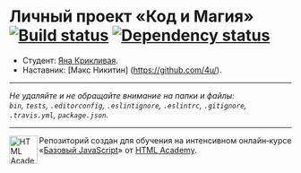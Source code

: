 # Личный проект «Код и Магия» [![Build status][travis-image]][travis-url] [![Dependency status][dependency-image]][dependency-url]

* Студент: [Яна Крикливая](https://up.htmlacademy.ru/javascript/6/user/124052).
* Наставник: [Макс Никитин] (https://github.com/4u/).

---

_Не удаляйте и не обращайте внимание на папки и файлы:_<br>
_`bin`, `tests`, `.editorconfig`, `.eslintignore`, `.eslintrc`, `.gitignore`, `.travis.yml`, `package.json`._

---

<a href="https://htmlacademy.ru/intensive/javascript"><img align="left" width="50" height="50" title="HTML Academy" src="https://up.htmlacademy.ru/static/img/intensive/javascript/logo-for-github.svg"></a>

Репозиторий создан для обучения на интенсивном онлайн‑курсе «[Базовый JavaScript](https://htmlacademy.ru/intensive/javascript)» от [HTML Academy](https://htmlacademy.ru).

[travis-image]: https://travis-ci.org/htmlacademy-javascript/124052-code-and-magick.svg?branch=master
[travis-url]: https://travis-ci.org/htmlacademy-javascript/124052-code-and-magick
[dependency-image]: https://david-dm.org/htmlacademy-javascript/124052-code-and-magick.svg?style=flat-square
[dependency-url]: https://david-dm.org/htmlacademy-javascript/124052-code-and-magick
